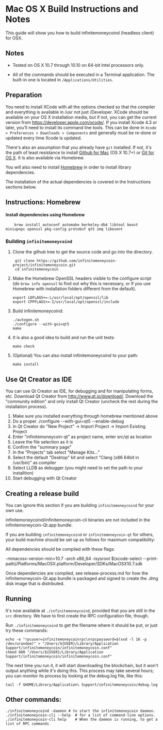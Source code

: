 Mac OS X Build Instructions and Notes
====================================
This guide will show you how to build infinitemoneycoind (headless client) for OSX.

Notes
-----

* Tested on OS X 10.7 through 10.10 on 64-bit Intel processors only.

* All of the commands should be executed in a Terminal application. The
built-in one is located in `/Applications/Utilities`.

Preparation
-----------

You need to install XCode with all the options checked so that the compiler
and everything is available in /usr not just /Developer. XCode should be
available on your OS X installation media, but if not, you can get the
current version from https://developer.apple.com/xcode/. If you install
Xcode 4.3 or later, you'll need to install its command line tools. This can
be done in `Xcode > Preferences > Downloads > Components` and generally must
be re-done or updated every time Xcode is updated.

There's also an assumption that you already have `git` installed. If
not, it's the path of least resistance to install [Github for Mac](https://mac.github.com/)
(OS X 10.7+) or
[Git for OS X](https://code.google.com/p/git-osx-installer/). It is also
available via Homebrew.

You will also need to install [Homebrew](http://brew.sh) in order to install library
dependencies.

The installation of the actual dependencies is covered in the Instructions
sections below.

Instructions: Homebrew
----------------------

#### Install dependencies using Homebrew

        brew install autoconf automake berkeley-db4 libtool boost miniupnpc openssl pkg-config protobuf qt5 zmq libevent

### Building `infinitemoneycoind`

1. Clone the github tree to get the source code and go into the directory.

        git clone https://github.com/infinitemoneycoin-project/infinitemoneycoin.git
        cd infinitemoneycoin

2.  Make the Homebrew OpenSSL headers visible to the configure script  (do ```brew info openssl``` to find out why this is necessary, or if you use Homebrew with installation folders different from the default).

        export LDFLAGS+=-L/usr/local/opt/openssl/lib
        export CPPFLAGS+=-I/usr/local/opt/openssl/include

3.  Build infinitemoneycoind:

        ./autogen.sh
        ./configure --with-gui=qt5
        make

4.  It is also a good idea to build and run the unit tests:

        make check

5.  (Optional) You can also install infinitemoneycoind to your path:

        make install

Use Qt Creator as IDE
------------------------
You can use Qt Creator as IDE, for debugging and for manipulating forms, etc.
Download Qt Creator from http://www.qt.io/download/. Download the "community edition" and only install Qt Creator (uncheck the rest during the installation process).

1. Make sure you installed everything through homebrew mentioned above
2. Do a proper ./configure --with-gui=qt5 --enable-debug
3. In Qt Creator do "New Project" -> Import Project -> Import Existing Project
4. Enter "infinitemoneycoin-qt" as project name, enter src/qt as location
5. Leave the file selection as it is
6. Confirm the "summary page"
7. In the "Projects" tab select "Manage Kits..."
8. Select the default "Desktop" kit and select "Clang (x86 64bit in /usr/bin)" as compiler
9. Select LLDB as debugger (you might need to set the path to your installtion)
10. Start debugging with Qt Creator

Creating a release build
------------------------
You can ignore this section if you are building `infinitemoneycoind` for your own use.

infinitemoneycoind/infinitemoneycoin-cli binaries are not included in the infinitemoneycoin-Qt.app bundle.

If you are building `infinitemoneycoind` or `infinitemoneycoin-qt` for others, your build machine should be set up
as follows for maximum compatibility:

All dependencies should be compiled with these flags:

 -mmacosx-version-min=10.7
 -arch x86_64
 -isysroot $(xcode-select --print-path)/Platforms/MacOSX.platform/Developer/SDKs/MacOSX10.7.sdk

Once dependencies are compiled, see release-process.md for how the infinitemoneycoin-Qt.app
bundle is packaged and signed to create the .dmg disk image that is distributed.

Running
-------

It's now available at `./infinitemoneycoind`, provided that you are still in the `src`
directory. We have to first create the RPC configuration file, though.

Run `./infinitemoneycoind` to get the filename where it should be put, or just try these
commands:

    echo -e "rpcuser=infinitemoneycoinrpc\nrpcpassword=$(xxd -l 16 -p /dev/urandom)" > "/Users/${USER}/Library/Application Support/infinitemoneycoin/infinitemoneycoin.conf"
    chmod 600 "/Users/${USER}/Library/Application Support/infinitemoneycoin/infinitemoneycoin.conf"

The next time you run it, it will start downloading the blockchain, but it won't
output anything while it's doing this. This process may take several hours;
you can monitor its process by looking at the debug.log file, like this:

    tail -f $HOME/Library/Application\ Support/infinitemoneycoin/debug.log

Other commands:
-------

    ./infinitemoneycoind -daemon # to start the infinitemoneycoin daemon.
    ./infinitemoneycoin-cli --help  # for a list of command-line options.
    ./infinitemoneycoin-cli help    # When the daemon is running, to get a list of RPC commands

